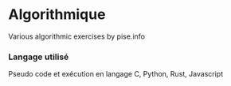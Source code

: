# Algorithmique
Various algorithmic exercises by pise.info

### Langage utilisé 
Pseudo code et exécution en langage C, Python, Rust, Javascript
